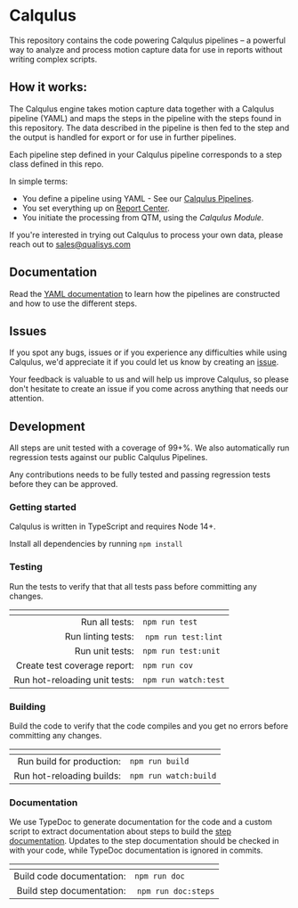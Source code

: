 # Calqulus
This repository contains the code powering Calqulus pipelines – a powerful way
to analyze and process motion capture data for use in reports without writing
complex scripts.

## How it works:
The Calqulus engine takes motion capture data together with a Calqulus pipeline
(YAML) and maps the steps in the pipeline with the steps found in this
repository. The data described in the pipeline is then fed to the step and the
output is handled for export or for use in further pipelines.

Each pipeline step defined in your Calqulus pipeline corresponds to a step class
defined in this repo. 

In simple terms:
* You define a pipeline using YAML - See our [Calqulus Pipelines](https://github.com/qualisys/Calqulus-Pipelines).
* You set everything up on [Report Center](https://report.qualisys.com).
* You initiate the processing from QTM, using the *Calqulus Module*.

If you're interested in trying out Calqulus to process your own data, please reach out to [sales@qualisys.com](mailto:sales@qualisys.com?subject=[GitHub]%20I%20want%20to%20try%20Calqulus)

## Documentation
Read the [YAML documentation](./docs/index.md) to learn how the pipelines are
constructed and how to use the different steps.

## Issues
If you spot any bugs, issues or if you experience any difficulties while using Calqulus, we'd appreciate it if you could let us know by creating an [issue](https://github.com/qualisys/Calqulus-Steps/issues). 

Your feedback is valuable to us and will help us improve Calqulus, so please don't hesitate to create an issue if you come across anything that needs our attention.

## Development
All steps are unit tested with a coverage of 99+%. We also automatically
run regression tests against our public Calqulus Pipelines.  
  
Any contributions needs to be fully tested and passing regression tests before
they can be approved.

### Getting started

Calqulus is written in TypeScript and requires Node 14+.  

Install all dependencies by running `npm install`

### Testing

Run the tests to verify that that all tests pass before committing any changes.

| <!-- -->    | <!-- -->    |
|---:|---|
| Run all tests: | `npm run test`|
| Run linting tests: | `npm run test:lint` |
| Run unit tests: | `npm run test:unit` |
| Create test coverage report: | `npm run cov` |
| Run hot-reloading unit tests: | `npm run watch:test` |

### Building

Build the code to verify that the code compiles and you get no errors before committing any changes.

| <!-- -->    | <!-- -->    |
|---:|---|
| Run build for production: | `npm run build` |
| Run hot-reloading builds: | `npm run watch:build` |

### Documentation

We use TypeDoc to generate documentation for the code and a custom script to extract documentation about steps to build the [step documentation](./docs/index.md). Updates to the step documentation should be checked in with your code, while TypeDoc documentation is ignored in commits.

| <!-- -->    | <!-- -->    |
|---:|---|
| Build code documentation: | `npm run doc`|
| Build step documentation: | `npm run doc:steps` |
